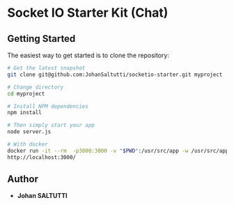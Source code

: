 # Socket IO Starter Kit (Chat)

Getting Started
---------------

The easiest way to get started is to clone the repository:

```bash
# Get the latest snapshot
git clone git@github.com:JohanSaltutti/socketio-starter.git myproject

# Change directory
cd myproject

# Install NPM dependencies
npm install

# Then simply start your app
node server.js

# With docker
docker run -it --rm  -p3000:3000 -v "$PWD":/usr/src/app -w /usr/src/app node:10 node app.js
http://localhost:3000/
```

## Author
* **Johan SALTUTTI**
